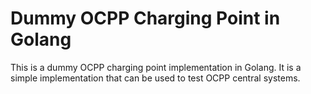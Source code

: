 # Dummy OCPP Charging Point in Golang

This is a dummy OCPP charging point implementation in Golang. It is a simple implementation that can be used to test OCPP central systems.
